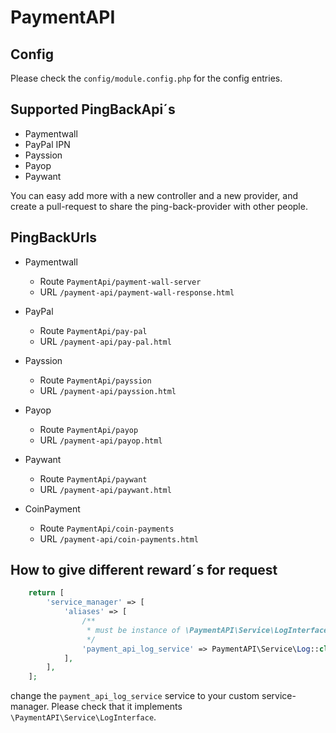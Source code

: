 # PaymentAPI

## Config

Please check the `config/module.config.php` for the config entries.

## Supported PingBackApi´s

- Paymentwall
- PayPal IPN
- Payssion
- Payop
- Paywant

You can easy add more with a new controller and a new provider, and create a pull-request to share the ping-back-provider with other 
people.

## PingBackUrls

- Paymentwall
	- Route `PaymentApi/payment-wall-server`
	- URL `/payment-api/payment-wall-response.html`

- PayPal
    - Route `PaymentApi/pay-pal`
    - URL `/payment-api/pay-pal.html`

- Payssion
    - Route `PaymentApi/payssion`
    - URL `/payment-api/payssion.html`

- Payop
    - Route `PaymentApi/payop`
    - URL `/payment-api/payop.html`

- Paywant
    - Route `PaymentApi/paywant`
    - URL `/payment-api/paywant.html`

- CoinPayment
    - Route `PaymentApi/coin-payments`
    - URL `/payment-api/coin-payments.html`

## How to give different reward´s for request 

```php
	return [
		'service_manager' => [
			'aliases' => [
				/**
				 * must be instance of \PaymentAPI\Service\LogInterface
				 */
				'payment_api_log_service' => PaymentAPI\Service\Log::class,
			],
		],
	];
```

change the `payment_api_log_service` service to your custom service-manager.
Please check that it implements `\PaymentAPI\Service\LogInterface`.
